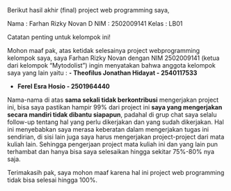Berikut hasil akhir (final) project web programming saya,

Nama  : Farhan Rizky Novan D
NIM   : 2502009141
Kelas : LB01

Catatan penting untuk kelompok ini!

Mohon maaf pak, atas ketidak selesainya project webprogramming kelompok saya, saya Farhan Rizky Novan dengan NIM 2502009141 (ketua dari kelompok “Mytodolist”) ingin menyatakan bahwa anggota kelompok saya yang lain yaitu :
**⁃	Theofilus Jonathan Hidayat - 2540117533**

- **Ferel Esra Hosio - 2501964440**

Nama-nama di atas **sama sekali tidak berkontribusi** mengerjakan project ini, bisa saya pastikan hampir 99% dari project ini **saya yang mengerjakan secara mandiri tidak dibantu siapapun**, padahal di grup chat saya selalu follow-up tentang hal yang perlu dikerjakan dan yang sudah dikerjakan. Hal ini menyebabkan saya merasa keberatan dalam mengerjakan tugas ini sendirian, di sisi lain juga saya harus mengerjakan project-project dari mata kuliah lain. Sehingga pengerjaan project mata kuliah ini dan yang lain pun terhambat dan hanya bisa saya selesaikan hingga sekitar 75%-80% nya saja.

Terimakasih pak, saya mohon maaf karena hal ini project web programming tidak bisa selesai hingga 100%.
